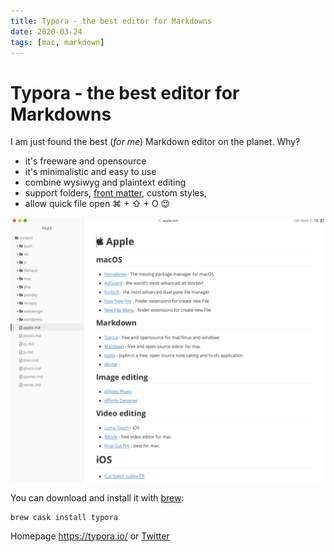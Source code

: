 ```yaml
---
title: Typora - the best editor for Markdowns
date: 2020-03-24
tags: [mac, markdown]
---
```


# Typora - the best editor for Markdowns

I am just found the best (*for me*) Markdown editor on the planet. Why?

- it's freeware and opensource
- it's minimalistic and easy to use
- combine wysiwyg and plaintext editing 
- support folders, [front matter](https://jekyllrb.com/docs/front-matter/), custom styles, 
- allow quick file open ⌘ + ⇧ + O 😍

![Typora](Typora.png)

You can download and install it with [brew](https://brew.sh/index_cs):

```shell
brew cask install typora
```

Homepage https://typora.io/ or [Twitter](https://twitter.com/typora)